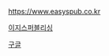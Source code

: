 <https://www.easyspub.co.kr>

[이지스퍼블리싱](https://www.easyspub.co.kr)

[구글](https://www.google.com, "검색 사이트")
